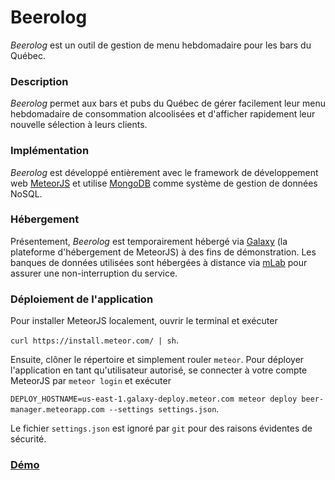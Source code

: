 # Beerolog
*Beerolog* est un outil de gestion de menu hebdomadaire pour les bars du Québec.

### Description
*Beerolog* permet aux bars et pubs du Québec de gérer facilement leur menu hebdomadaire de consommation alcoolisées et d'afficher rapidement leur nouvelle sélection à leurs clients.

### Implémentation

*Beerolog* est développé entièrement avec le framework de développement web [MeteorJS](https://www.meteor.com/) et utilise [MongoDB](https://www.mongodb.com/) comme système de gestion de données NoSQL.

### Hébergement
Présentement, *Beerolog* est temporairement hébergé via [Galaxy](https://galaxy.meteor.com/) (la plateforme d'hébergement de MeteorJS) à des fins de démonstration. Les banques de données utilisées sont hébergées à distance via [mLab](https://mlab.com/) pour assurer une non-interruption du service.

### Déploiement de l'application

Pour installer MeteorJS localement, ouvrir le terminal et exécuter

`curl https://install.meteor.com/ | sh`.

Ensuite, clôner le répertoire et simplement rouler `meteor`. Pour déployer l'application en tant qu'utilisateur autorisé, se connecter à votre compte MeteorJS par `meteor login` et exécuter

`DEPLOY_HOSTNAME=us-east-1.galaxy-deploy.meteor.com meteor deploy beer-manager.meteorapp.com --settings settings.json`.

Le fichier `settings.json` est ignoré par `git` pour des raisons évidentes de sécurité.


### [Démo](http://beer-manager.meteorapp.com)
